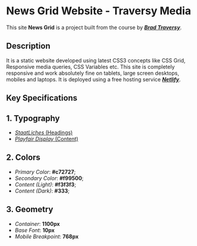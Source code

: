 # News Grid Website - Traversy Media

This site **News Grid** is a project built from the course by [**_Brad Traversy_**](https://www.traversymedia.com/). 

## Description
It is a static website developed using latest CSS3 concepts like CSS Grid, Responsive media queries, CSS Variables etc. This site is 
completely responsive and work absolutely fine on tablets, large screen desktops, mobiles and laptops. It is deployed using a free
hosting service [**_Netlify_**](https://www.netlify.com).

## Key Specifications
## 1. Typography
- [_StaatLiches_ (Headings)](https://fonts.google.com/specimen/Staatliches?query=Staatliches&selection.family=Staatliches&sidebar.open)
- [_Playfair Display_ (Content)](https://fonts.google.com/specimen/Playfair+Display?selection.family=Staatliches&query=Playfai&sidebar.open)

## 2. Colors
- _Primary Color_: **#c72727**;
- _Secondary Color_: **#f99500**;
- _Content (Light)_: **#f3f3f3**;
- _Content (Dark)_: **#333**;

## 3. Geometry
- _Container_: **1100px**
- _Base Font_: **10px**
- _Mobile Breakpoint_: **768px**
